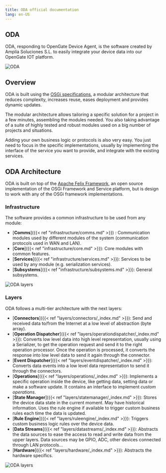 ```yaml
---
title: ODA official documentation
lang: en-US
---
```


## ODA

ODA, responding to OpenGate Device Agent, is the software created by Amplía Soluciones S.L. to easily integrate your device data into our OpenGate IOT platform.

![ODA](/img/oda.drawio.svg)

## Overview

ODA is built using the [OSGi specifications](https://www.osgi.org/developer/what-is-osgi/), a modular architecture that reduces complexity, increases reuse, eases deployment and provides dynamic updates.

The modular architecture allows tailoring a specific solution for a project in a few minutes, assembling the modules needed. You also taking advantage of a suite of highly tested and robust modules used on a big number of projects and situations.

Adding your own business logic or protocols is also very easy. You just need to focus in the specific implementations, usually by implementing the interface of the service you want to provide, and integrate with the existing services.

## ODA Architecture

ODA is built on top of the [Apache Felix Framework](https://felix.apache.org/), an open source implementation of the OSGi Framework and Service platform, but is design to work with any of the OSGi framework implementations.

### Infrastructure

The software provides a common infrastructure to be used from any module:

* [__Comms__]({{< ref "infrastructure/comms.md" >}}) : Communication modules used by different modules of the system (communication protocols used in WAN and LAN).
* [__Core__]({{< ref "infrastructure/core.md" >}}): Core modules with common features.
* [__Services__]({{< ref "infrastructure/services.md" >}}): Services to be used by any module (e.g. serialization services).
* [__Subsystems__]({{< ref "infrastructure/subsystems.md" >}}): General subsystems.

![ODA layers](/img/infrastructure.drawio.svg)

### Layers

ODA follows a multi-tier architecture with the next layers:

* [__Connectors__]({{< ref "layers/connectors/_index.md" >}}): Send and received data to/from the Internet at a low level of abstraction (byte array).
* [__Operation Dispatcher__]({{< ref "layers/operationdispatcher/_index.md" >}}): Converts low level data into high level representation, usually using a Serializer, to get the operation request and send it to the right operation processor. Once the operation is processed, it converts the response into low level data to send it again through the connector.
* [__Event Dispatcher__]({{< ref "layers/eventdispatcher/_index.md" >}}): Converts data events into a low level data representation to send it through the connectors.
* [__Operations__]({{< ref "layers/operations/_index.md" >}}): Implements a specific operation inside the device, like getting data, setting data or make a software update. It contains an interface to implement _custom operations_.
* [__State Manager__]({{< ref "layers/statemanager/_index.md" >}}): Stores the device data state in the current moment. May have historical information. Uses the rule engine if available to trigger custom business rules each time the data is updated.
* [__Rule Engine__]({{< ref "layers/ruleengine/_index.md" >}}): Triggers custom business logic rules over the device data.
* [__Data Streams__]({{< ref "layers/datastreams/_index.md" >}}): Abstracts the data sources to ease the access to read and write data from the upper layers. Data sources may be GPIO, ADC, other devices connected through LAN protocols...
* [__Hardware__]({{< ref "layers/hardware/_index.md" >}}): Abstracts the hardware specifics.

![ODA layers](/img/layers.drawio.svg)
